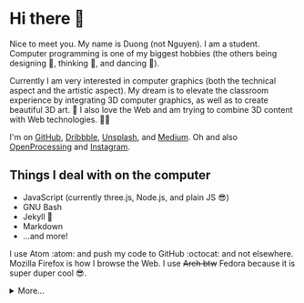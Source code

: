 # Hi there :wave:

Nice to meet you. My name is Duong (not Nguyen). I am a student. Computer
programming is one of my biggest hobbies (the others being designing
:triangular_ruler:, thinking :thinking:, and dancing :cartwheeling:).

Currently I am very interested in computer graphics (both the technical aspect
and the artistic aspect). My dream is to elevate the classroom experience by
integrating 3D computer graphics, as well as to create beautiful 3D art.
:rainbow: I also love the Web and am trying to combine 3D content with Web
technologies. :technologist:

I'm on [GitHub][github], [Dribbble][dribbble], [Unsplash][unsplash], and
[Medium][medium]. Oh and also [OpenProcessing][openprocessing] and
[Instagram][instagram].

[github]: https://github.com/you-create
[dribbble]: https://dribbble.com/you_create
[unsplash]: https://unsplash.com/@you_create
[medium]: https://medium.com/@you_create
[openprocessing]: https://www.openprocessing.org/user/206009
[instagram]: https://www.instagram.com/you_create.designs

## Things I deal with on the computer

- JavaScript (currently three.js, Node.js, and plain JS :sunglasses:)
- GNU Bash
- Jekyll :sparkling_heart:
- Markdown
- ...and more!

I use Atom :atom: and push my code to GitHub :octocat: and not elsewhere.
Mozilla Firefox is how I browse the Web. I use ~~Arch btw~~ Fedora because it is
super duper cool :sunglasses:.

<details>

<summary>More...</summary>

## Stuff I'm working on

### lnagb.js

<a href="https://github.com/vecma-org/lnagb.js">
	<img align="left" src="./img/thumbnails/lnagbjs.jpg">
</a>

A Linear Algebra JavaScript library. Comes with rich APIs, handy & diverse
modules, detailed documentation, linear algebra resources, references, and more! 
Reduce matrices, solve equations, draw vectors, make calculations, integrate
with three.js, etc. Made for students, by a student. Languages of Linear
Algebra, JavaScript, Liquid, Markdown, and love involved. :heart: Visit
<https://vecma-org.github.io/lnagb.js> if you are interested!

### 3D sketches

<a href="https://github.com/you-create/three.js-sketches">
	<img align="left" src="./img/thumbnails/sketches.jpg">
</a>

Sketches made for fun by me, in the third dimension, can be seen via a flat
screen. :smiley: These are mostly done using three.js, but models made in 3D
modeling programs (like Microsoft Paint 3D) are also there. I'm looking forward
to making the content more diverse, such as adding VR content using A-Frame or
pseudo-3D illustrations using Zdog! See my sketches at
<https://you-create.github.io/three.js-sketches>. Still gradually growing in
numbers! I hope I will be able to make a new one every week.

### The Better README Project

A small but nice project that aims to help developers write the best README
documents in the world, because why not? :wink: READMEs are important you know,
that's why Readme Driven Development is a thing. There are still a lot to do
with the project, and I hope exciting things will come in the near future.

### Personal website

Yep, I'm making my time to work on my personal website :sunglasses:. I am
particularly so excited about this one, can't wait to see how it will turn out!
The website will include links to my online profiles, my art, my Markdown
writings, my sketches, and my blog. :wink:

## What I want to learn in the future

_**Everything**_ OMG :sob:

Since I'm a human being and cannot specialize in everything, I guess I will
focus on...

- WebGL, GLSL & so on
- C++
- Python
- English :trollface:
- _probably_ one more foreign language
- Soft skills :bowtie:
- ...and many more of course

</details>
